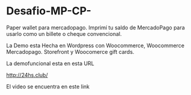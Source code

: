 # Desafio-MP-CP-
Paper wallet para mercadopago. Imprimí tu saldo de MercadoPago para usarlo como un billete o cheque convencional.


La Demo esta Hecha en Wordpress con Woocommerce, Woocommerce Mercadopago. Storefront y Woocomerce gift cards.

La demofuncional esta en  esta URL

http://24hs.club/


El video se encuentra en este link



